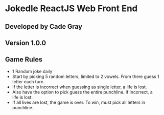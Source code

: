 # Jokedle ReactJS Web Front End

## Developed by Cade Gray

## Version 1.0.0

## Game Rules

- 1 Random joke daily
- Start by picking 5 random letters, limited to 2 vowels. From there guess 1 letter each turn.
- If the letter is incorrect when guessing as single letter, a life is lost.
- Also have the option to pick guess the entire punchline.  If incorrect, a life is lost.
- If all lives are lost, the game is over. To win, must pick all letters in punchline.
